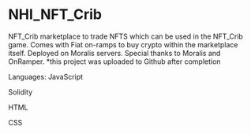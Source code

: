 # NHI_NFT_Crib
 
NFT_Crib marketplace to trade NFTS which can be used in the NFT_Crib game. Comes with Fiat on-ramps to buy crypto within the marketplace itself. Deployed on Moralis servers. Special thanks to Moralis and OnRamper. *this project was uploaded to Github after completion 

Languages: JavaScript

Solidity

HTML

CSS
